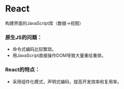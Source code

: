 # React

构建界面的JavaScript库（数据->视图）

### 原生JS的问题： 
* 命令式编码比较繁琐。
* 用JavaScript直接操作DOM导致大量重绘重排。

### React的特点： 
* 采用组件化模式，声明式编码，提高开发效率和复用率。
